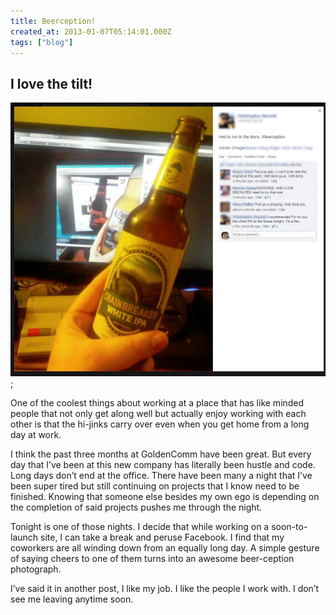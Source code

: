 ```yaml
---
title: Beerception!
created_at: 2013-01-07T05:14:01.000Z
tags: ["blog"]
---
```


## I love the tilt!

![Beerception](assets/images/beerception2.jpg);

One of the coolest things about working at a place that has like minded people that not only get along well but actually enjoy working with each other is that the hi-jinks carry over even when you get home from a long day at work.

I think the past three months at GoldenComm have been great. But every day that I’ve been at this new company has literally been hustle and code. Long days don’t end at the office. There have been many a night that I’ve been super tired but still continuing on projects that I know need to be finished. Knowing that someone else besides my own ego is depending on the completion of said projects pushes me through the night.

Tonight is one of those nights. I decide that while working on a soon-to-launch site, I can take a break and peruse Facebook. I find that my coworkers are all winding down from an equally long day. A simple gesture of saying cheers to one of them turns into an awesome beer-ception photograph.

I’ve said it in another post, I like my job. I like the people I work with. I don’t see me leaving anytime soon.

